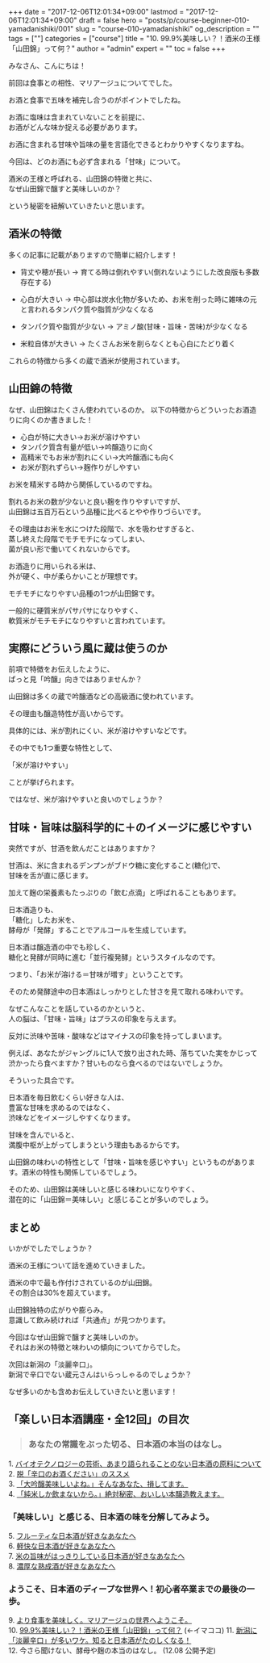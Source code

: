 +++
date = "2017-12-06T12:01:34+09:00"
lastmod = "2017-12-06T12:01:34+09:00"
draft = false
hero = "posts/p/course-beginner-010-yamadanishiki/001"
slug = "course-010-yamadanishiki"
og_description = ""
tags = [""]
categories = ["course"]
title = "10. 99.9%美味しい？！酒米の王様「山田錦」って何？"
author = "admin"
expert = ""
toc = false
+++

みなさん、こんにちは！

前回は食事との相性、マリアージュについてでした。

お酒と食事で五味を補完し合うのがポイントでしたね。

お酒に塩味は含まれていないことを前提に、  
お酒がどんな味か捉える必要があります。

お酒に含まれる甘味や旨味の量を言語化できるとわかりやすくなりますね。

今回は、どのお酒にも必ず含まれる「甘味」について。

酒米の王様と呼ばれる、山田錦の特徴と共に、  
なぜ山田錦で醸すと美味しいのか？

という秘密を紐解いていきたいと思います。



## 酒米の特徴

多くの記事に記載がありますので簡単に紹介します！

- 背丈や穂が長い
→ 育てる時は倒れやすい(倒れないようにした改良版も多数存在する)

- 心白が大きい
→ 中心部は炭水化物が多いため、お米を削った時に雑味の元と言われるタンパク質や脂質が少なくなる

- タンパク質や脂質が少ない
→ アミノ酸(甘味・旨味・苦味)が少なくなる

- 米粒自体が大きい
→ たくさんお米を削らなくとも心白にたどり着く

これらの特徴から多くの蔵で酒米が使用されています。



## 山田錦の特徴
なぜ、山田錦はたくさん使われているのか。
以下の特徴からどういったお酒造りに向くのか書きました！

- 心白が特に大きい→お米が溶けやすい
- タンパク質含有量が低い→吟醸造りに向く
- 高精米でもお米が割れにくい→大吟醸酒にも向く
- お米が割れずらい→麹作りがしやすい

お米を精米する時から関係しているのですね。

割れるお米の数が少ないと良い麹を作りやすいですが、  
山田錦は五百万石という品種に比べるとやや作りづらいです。

その理由はお米を水につけた段階で、水を吸わせすぎると、  
蒸し終えた段階でモチモチになってしまい、  
菌が良い形で働いてくれないからです。

お酒造りに用いられる米は、  
外が硬く、中が柔らかいことが理想です。

モチモチになりやすい品種の1つが山田錦です。

一般的に硬質米がパサパサになりやすく、  
軟質米がモチモチになりやすいと言われています。



## 実際にどういう風に蔵は使うのか

前項で特徴をお伝えしたように、  
ぱっと見「吟醸」向きではありませんか？

山田錦は多くの蔵で吟醸酒などの高級酒に使われています。

その理由も醸造特性が高いからです。

具体的には、米が割れにくい、米が溶けやすいなどです。

その中でも1つ重要な特性として、

「米が溶けやすい」

ことが挙げられます。

ではなぜ、米が溶けやすいと良いのでしょうか？



## 甘味・旨味は脳科学的に＋のイメージに感じやすい
突然ですが、甘酒を飲んだことはありますか？

甘酒は、米に含まれるデンプンがブドウ糖に変化すること(糖化)で、  
甘味を舌が直に感じます。

加えて麹の栄養素もたっぷりの「飲む点滴」と呼ばれることもあります。

日本酒造りも、  
「糖化」したお米を、  
酵母が「発酵」することでアルコールを生成しています。

日本酒は醸造酒の中でも珍しく、  
糖化と発酵が同時に進む「並行複発酵」というスタイルなのです。

つまり、「お米が溶ける＝甘味が増す」ということです。

そのため発酵途中の日本酒はしっかりとした甘さを見て取れる味わいです。

なぜこんなことを話しているのかというと、  
人の脳は、「甘味・旨味」はプラスの印象を与えます。

反対に渋味や苦味・酸味などはマイナスの印象を持ってしまいます。

例えば、あなたがジャングルに1人で放り出された時、落ちていた実をかじって渋かったら食べますか？甘いものなら食べるのではないでしょうか。

そういった具合です。

日本酒を毎日飲むくらい好きな人は、  
豊富な甘味を求めるのではなく、  
渋味などをイメージしやすくなります。

甘味を含んでいると、  
満腹中枢が上がってしまうという理由もあるからです。

山田錦の味わいの特性として「甘味・旨味を感じやすい」というものがあります。酒米の特性も関係しているでしょう。

そのため、山田錦は美味しいと感じる味わいになりやすく、  
潜在的に「山田錦＝美味しい」と感じることが多いのでしょう。


## まとめ

いかがでしたでしょうか？

酒米の王様について話を進めていきました。

酒米の中で最も作付けされているのが山田錦。  
その割合は30%を超えています。

山田錦独特の広がりや膨らみ。  
意識して飲み続ければ「共通点」が見つかります。

今回はなぜ山田錦で醸すと美味しいのか。  
それはお米の特徴と味わいの傾向についてからでした。

次回は新潟の「淡麗辛口」。  
新潟で辛口でない蔵元さんはいらっしゃるのでしょうか？

なぜ多いのかも含めお伝えしていきたいと思います！



## 「楽しい日本酒講座・全12回」の目次
>### あなたの常識をぶった切る、日本酒の本当のはなし。 
1\. [バイオテクノロジーの芸術、あまり語られることのない日本酒の原料について](/p/course-beginner-001-do-you-know-what-its-made-of)  
2\. [脱「辛口のお酒ください」のススメ](/p/course-beginner-002-stop-asking-dry-type-of-sake)  
3\. [「大吟醸美味しいよね。」そんなあなた、損してます。](/p/course-003-the-myth-of-the-highest-grade-sake)  
4\. [「純米しか飲まないから。」絶対秘密、おいしい本醸造教えます。](/p/course-004-a-letter-for-junmai-lovers/)  

### 「美味しい」と感じる、日本酒の味を分解してみよう。
5\. [フルーティな日本酒が好きなあなたへ](/p/course-005-fruity-sake/)  
6\. [軽快な日本酒が好きなあなたへ](/p/course-006-smooth-sake/)  
7\. [米の旨味がはっきりしている日本酒が好きなあなたへ](/p/course-007-umami-sake/)  
8\. [濃厚な熟成酒が好きなあなたへ](/p/course-008-aged-sake/)  

### ようこそ、日本酒のディープな世界へ！初心者卒業までの最後の一歩。
9\. [より食事を美味しく。マリアージュの世界へようこそ。](/p/course-009-sake-marriage/)  
10\. [99.9%美味しい？！酒米の王様「山田錦」って何？](/p/course-010-yamadanishiki/)  (←イマココ) 
11\. [新潟に「淡麗辛口」が多いワケ。知ると日本酒がたのしくなる！](/p/course-011-nigata-dry-sake/)  
12\. 今さら聞けない、酵母や麹の本当のはなし。  (12.08 公開予定)   